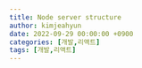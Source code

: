 ```yaml
---
title: Node server structure
author: kimjeahyun
date: 2022-09-29 00:00:00 +0900
categories: [개발,리액트]
tags: [개발,리액트]
---
```


